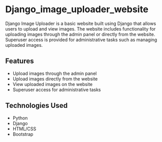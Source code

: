 # Django_image_uploader_website
 Django Image Uploader is a basic website built using Django that allows users to upload and view images. The website includes functionality for uploading images through the admin panel or directly from the website. Superuser access is provided for administrative tasks such as managing uploaded images.

## Features
- Upload images through the admin panel
- Upload images directly from the website
- View uploaded images on the website
- Superuser access for administrative tasks

## Technologies Used
- Python
- Django
- HTML/CSS
- Bootstrap
